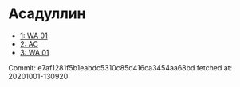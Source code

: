 # Асадуллин
- [1: WA 01](1.md)
- [2: AC](2.md)
- [3: WA 01](3.md)

Commit: e7af1281f5b1eabdc5310c85d416ca3454aa68bd
 fetched at: 20201001-130920
